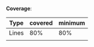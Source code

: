 **Coverage**:

| Type  | covered | minimum |
| ----- | ------- | ------- |
| Lines | 80%     | 80%     |
|       |         |         |
